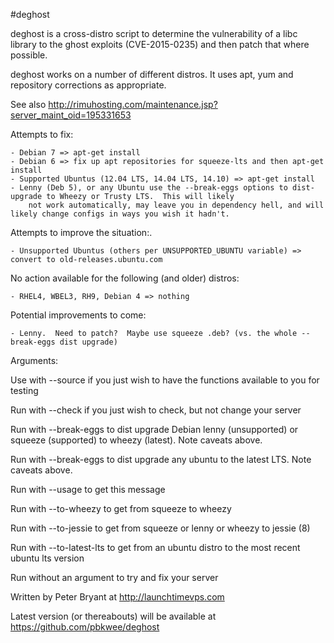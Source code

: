 #deghost

deghost is a cross-distro script to determine the vulnerability of a libc library to the ghost exploits (CVE-2015-0235) and then patch that where possible.

deghost works on a number of different distros. It uses apt, yum and repository corrections as appropriate.

See also http://rimuhosting.com/maintenance.jsp?server_maint_oid=195331653

Attempts to fix:

    - Debian 7 => apt-get install
    - Debian 6 => fix up apt repositories for squeeze-lts and then apt-get install
    - Supported Ubuntus (12.04 LTS, 14.04 LTS, 14.10) => apt-get install
    - Lenny (Deb 5), or any Ubuntu use the --break-eggs options to dist-upgrade to Wheezy or Trusty LTS.  This will likely 
        not work automatically, may leave you in dependency hell, and will likely change configs in ways you wish it hadn't.
        
Attempts to improve the situation:.
        
    - Unsupported Ubuntus (others per UNSUPPORTED_UBUNTU variable) => convert to old-releases.ubuntu.com
    
No action available for the following (and older) distros:
    
    - RHEL4, WBEL3, RH9, Debian 4 => nothing
        
Potential improvements to come:

    - Lenny.  Need to patch?  Maybe use squeeze .deb? (vs. the whole --break-eggs dist upgrade)

Arguments:
  
Use with --source if you just wish to have the functions available to you for testing

Run with --check if you just wish to check, but not change your server

Run with --break-eggs to dist upgrade Debian lenny (unsupported) or squeeze (supported) to wheezy (latest).  Note caveats above.

Run with --break-eggs to dist upgrade any ubuntu to the latest LTS.  Note caveats above.

Run with --usage to get this message

Run with --to-wheezy to get from squeeze to wheezy

Run with --to-jessie to get from squeeze or lenny or wheezy to jessie (8)

Run with --to-latest-lts to get from an ubuntu distro to the most recent ubuntu lts version

Run without an argument to try and fix your server

Written by Peter Bryant at http://launchtimevps.com

Latest version (or thereabouts) will be available at https://github.com/pbkwee/deghost

